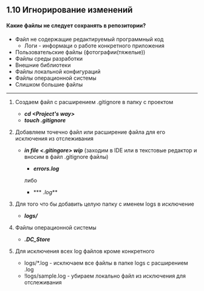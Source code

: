 ## 1.10 Игнорирование изменений

#### Какие файлы не следует сохранять в репозитории?

- Файл не содержащие редактируемый программный код
  - Логи - информаци о работе конкретного приложения
- Пользовательские файлы (фотографии(тяжелые))
- Файлы среды разработки
- Внешние библиотеки
- Файлы локальной конфигураций
- Файлы операционной системы
- Слишком большие файлы

------

1. Создаем файл с расширением .gitignore в папку с проектом

   - ***cd <Project's way>***
   - ***touch .gitignore***

2. Добавляем точечно файл или расширение файла для его исключения из отслеживания

   - ***in file <.gitingore> wip*** (заходим в IDE или в текстовые редактор и вносим в файл .gitignore файлы)

     - ***errors.log*** 

     либо

     - *** *.log***

3. Для того что бы добавить целую папку с именем logs в исключение

   - ***logs/***

4. Файлы операционной системы 

   - ***.DC_Store***

5. Для исключения всех log файлов кроме конкретного 

   - logs/*.log - исключаем все файлы в папке logs с расширением .log
   - !logs/sample.log - убираем локально файл из исключения для отслеживания
